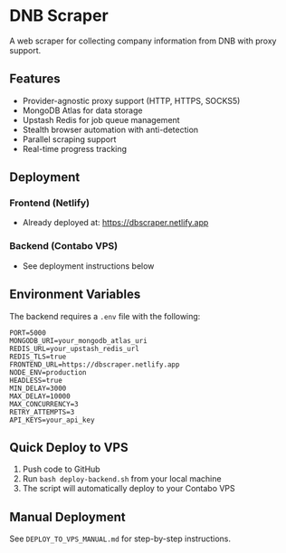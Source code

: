 # DNB Scraper

A web scraper for collecting company information from DNB with proxy support.

## Features

- Provider-agnostic proxy support (HTTP, HTTPS, SOCKS5)
- MongoDB Atlas for data storage
- Upstash Redis for job queue management
- Stealth browser automation with anti-detection
- Parallel scraping support
- Real-time progress tracking

## Deployment

### Frontend (Netlify)
- Already deployed at: https://dbscraper.netlify.app

### Backend (Contabo VPS)
- See deployment instructions below

## Environment Variables

The backend requires a `.env` file with the following:

```env
PORT=5000
MONGODB_URI=your_mongodb_atlas_uri
REDIS_URL=your_upstash_redis_url
REDIS_TLS=true
FRONTEND_URL=https://dbscraper.netlify.app
NODE_ENV=production
HEADLESS=true
MIN_DELAY=3000
MAX_DELAY=10000
MAX_CONCURRENCY=3
RETRY_ATTEMPTS=3
API_KEYS=your_api_key
```

## Quick Deploy to VPS

1. Push code to GitHub
2. Run `bash deploy-backend.sh` from your local machine
3. The script will automatically deploy to your Contabo VPS

## Manual Deployment

See `DEPLOY_TO_VPS_MANUAL.md` for step-by-step instructions.

